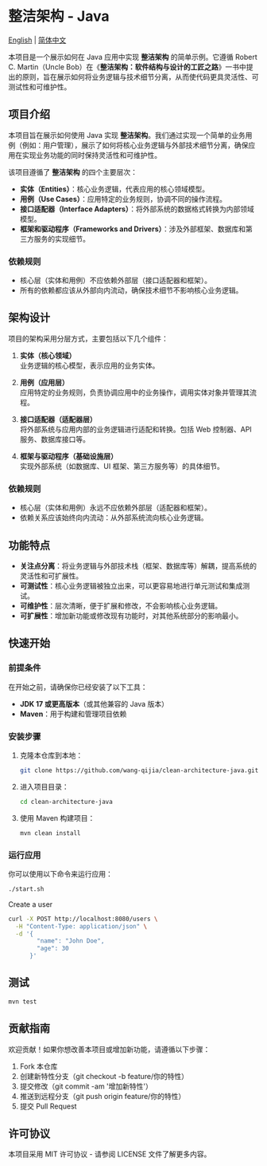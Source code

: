 # 整洁架构 - Java

[English](README.md) | [简体中文](README.zh-CN.md)

本项目是一个展示如何在 Java 应用中实现 **整洁架构** 的简单示例。它遵循 Robert C. Martin（Uncle Bob）在《**整洁架构：软件结构与设计的工匠之路**》一书中提出的原则，旨在展示如何将业务逻辑与技术细节分离，从而使代码更具灵活性、可测试性和可维护性。



## 项目介绍

本项目旨在展示如何使用 Java 实现 **整洁架构**。我们通过实现一个简单的业务用例（例如：用户管理），展示了如何将核心业务逻辑与外部技术细节分离，确保应用在实现业务功能的同时保持灵活性和可维护性。

该项目遵循了 **整洁架构** 的四个主要层次：

- **实体（Entities）**：核心业务逻辑，代表应用的核心领域模型。
- **用例（Use Cases）**：应用特定的业务规则，协调不同的操作流程。
- **接口适配器（Interface Adapters）**：将外部系统的数据格式转换为内部领域模型。
- **框架和驱动程序（Frameworks and Drivers）**：涉及外部框架、数据库和第三方服务的实现细节。

### 依赖规则

- 核心层（实体和用例）不应依赖外部层（接口适配器和框架）。
- 所有的依赖都应该从外部向内流动，确保技术细节不影响核心业务逻辑。

## 架构设计

项目的架构采用分层方式，主要包括以下几个组件：

1. **实体（核心领域）**  
   业务逻辑的核心模型，表示应用的业务实体。

2. **用例（应用层）**  
   应用特定的业务规则，负责协调应用中的业务操作，调用实体对象并管理其流程。

3. **接口适配器（适配器层）**  
   将外部系统与应用内部的业务逻辑进行适配和转换。包括 Web 控制器、API 服务、数据库接口等。

4. **框架与驱动程序（基础设施层）**  
   实现外部系统（如数据库、UI 框架、第三方服务等）的具体细节。

### 依赖规则

- 核心层（实体和用例）永远不应依赖外部层（适配器和框架）。
- 依赖关系应该始终向内流动：从外部系统流向核心业务逻辑。

## 功能特点

- **关注点分离**：将业务逻辑与外部技术栈（框架、数据库等）解耦，提高系统的灵活性和可扩展性。
- **可测试性**：核心业务逻辑被独立出来，可以更容易地进行单元测试和集成测试。
- **可维护性**：层次清晰，便于扩展和修改，不会影响核心业务逻辑。
- **可扩展性**：增加新功能或修改现有功能时，对其他系统部分的影响最小。

## 快速开始

### 前提条件

在开始之前，请确保你已经安装了以下工具：

- **JDK 17 或更高版本**（或其他兼容的 Java 版本）
- **Maven**：用于构建和管理项目依赖

### 安装步骤

1. 克隆本仓库到本地：

    ```bash
    git clone https://github.com/wang-qijia/clean-architecture-java.git
    ```

2. 进入项目目录：

    ```bash
    cd clean-architecture-java
    ```

3. 使用 Maven 构建项目：

    ```bash
    mvn clean install
    ```

### 运行应用

你可以使用以下命令来运行应用：

   ```bash
   ./start.sh
   ```
   
   Create a user 
   ```bash
   curl -X POST http://localhost:8080/users \
     -H "Content-Type: application/json" \
     -d '{
           "name": "John Doe",
           "age": 30
         }'
   ```


## 测试
   ```bash
   mvn test
   ```

## 贡献指南
欢迎贡献！如果你想改善本项目或增加新功能，请遵循以下步骤：
1. Fork 本仓库
2. 创建新特性分支（git checkout -b feature/你的特性）
3. 提交修改（git commit -am '增加新特性'）
4. 推送到远程分支（git push origin feature/你的特性）
5. 提交 Pull Request

## 许可协议
本项目采用 MIT 许可协议 - 请参阅 LICENSE 文件了解更多内容。







